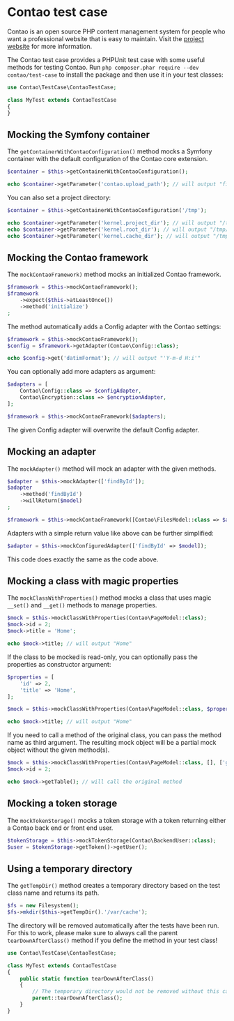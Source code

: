 # Contao test case

Contao is an open source PHP content management system for people who want a professional website that is easy to
maintain. Visit the [project website][1] for more information.

The Contao test case provides a PHPUnit test case with some useful methods for testing Contao. Run
`php composer.phar require --dev contao/test-case` to install the package and then use it in your test classes:

```php
use Contao\TestCase\ContaoTestCase;

class MyTest extends ContaoTestCase
{
}
```

## Mocking the Symfony container

The `getContainerWithContaoConfiguration()` method mocks a Symfony container with the default configuration of the
Contao core extension.

```php
$container = $this->getContainerWithContaoConfiguration();

echo $container->getParameter('contao.upload_path'); // will output "files"
```

You can also set a project directory:

```php
$container = $this->getContainerWithContaoConfiguration('/tmp');

echo $container->getParameter('kernel.project_dir'); // will output "/tmp"
echo $container->getParameter('kernel.root_dir'); // will output "/tmp/app"
echo $container->getParameter('kernel.cache_dir'); // will output "/tmp/var/cache"
```

## Mocking the Contao framework

The `mockContaoFramework)` method mocks an initialized Contao framework.

```php
$framework = $this->mockContaoFramework();
$framework
    ->expect($this->atLeastOnce())
    ->method('initialize')
;
```

The method automatically adds a Config adapter with the Contao settings:

```php
$framework = $this->mockContaoFramework();
$config = $framework->getAdapter(Contao\Config::class);

echo $config->get('datimFormat'); // will output "'Y-m-d H:i'"
```

You can optionally add more adapters as argument:

```php
$adapters = [
    Contao\Config::class => $configAdapter,
    Contao\Encryption::class => $encryptionAdapter,
];

$framework = $this->mockContaoFramework($adapters);
```

The given Config adapter will overwrite the default Config adapter.

## Mocking an adapter

The `mockAdapter()` method will mock an adapter with the given methods.

```php
$adapter = $this->mockAdapter(['findById']);
$adapter
    ->method('findById')
    ->willReturn($model)
;

$framework = $this->mockContaoFramework([Contao\FilesModel::class => $adapter]);
```

Adapters with a simple return value like above can be further simplified:

```php
$adapter = $this->mockConfiguredAdapter(['findById' => $model]);
```

This code does exactly the same as the code above.

## Mocking a class with magic properties

The `mockClassWithProperties()` method mocks a class that uses magic `__set()` and `__get()` methods to manage
properties.

```php
$mock = $this->mockClassWithProperties(Contao\PageModel::class);
$mock->id = 2;
$mock->title = 'Home';

echo $mock->title; // will output "Home"
```

If the class to be mocked is read-only, you can optionally pass the properties as constructor argument:

```php
$properties = [
    'id' => 2,
    'title' => 'Home',
];

$mock = $this->mockClassWithProperties(Contao\PageModel::class, $properties);

echo $mock->title; // will output "Home"
```

If you need to call a method of the original class, you can pass the method name as third argument. The resulting mock
object will be a partial mock object without the given method(s).

```php
$mock = $this->mockClassWithProperties(Contao\PageModel::class, [], ['getTable']);
$mock->id = 2;

echo $mock->getTable(); // will call the original method
```

## Mocking a token storage

The `mockTokenStorage()` mocks a token storage with a token returning either a Contao back end or front end user.

```php
$tokenStorage = $this->mockTokenStorage(Contao\BackendUser::class);
$user = $tokenStorage->getToken()->getUser();
```

## Using a temporary directory

The `getTempDir()` method creates a temporary directory based on the test class name and returns its path.

```php
$fs = new Filesystem();
$fs->mkdir($this->getTempDir().'/var/cache');
```

The directory will be removed automatically after the tests have been run. For this to work, please make sure to always
call the parent `tearDownAfterClass()` method if you define the method in your test class!

```php
use Contao\TestCase\ContaoTestCase;

class MyTest extends ContaoTestCase
{
    public static function tearDownAfterClass()
    {
        // The temporary directory would not be removed without this call!
        parent::tearDownAfterClass();
    }
}
```

[1]: https://contao.org
